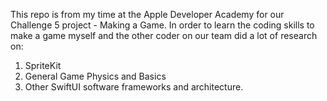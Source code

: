 This repo is from my time at the Apple Developer Academy for our Challenge 5 project - Making a Game. In order to learn the coding skills to make a game myself and the other coder on our team did a lot of research on:
1. SpriteKit
2. General Game Physics and Basics
3. Other SwiftUI software frameworks and architecture.
